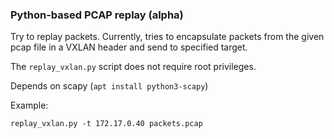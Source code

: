 ### Python-based PCAP replay (alpha)

Try to replay packets.  Currently, tries to encapsulate packets from the given pcap file in a VXLAN header and send to specified target.

The `replay_vxlan.py` script does not require root privileges.

Depends on scapy (`apt install python3-scapy`)

Example:

```
replay_vxlan.py -t 172.17.0.40 packets.pcap
```
